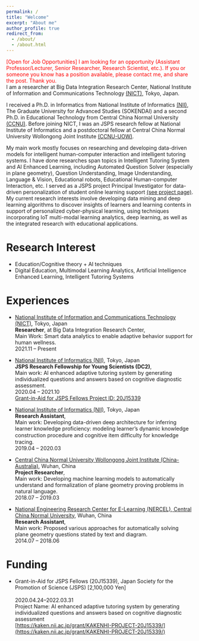 ```yaml
---
permalink: /
title: "Welcome"
excerpt: "About me"
author_profile: true
redirect_from: 
  - /about/
  - /about.html
---
```

<font color=red>[Open for Job Opportunities] I am looking for an opportunity (Assistant Professor/Lecturer, Senior Researcher, Research Scientist, etc.). If you or someone you know has a position available, please contact me, and share the post. Thank you. </font>
<br/>
I am a researcher at Big Data Integration Research Center, National Institute of Information and Communications Technology [(NICT)](https://bdirc.nict.go.jp/en/), Tokyo, Japan.

I received a Ph.D. in Informatics from National Institute of Informatics [(NII)](https://www.nii.ac.jp/en/), The Graduate University for Advanced Studies (SOKENDAI) and a second Ph.D. in Educational Technology from Central China Normal University [(CCNU)](http://foaie.ccnu.edu.cn/Home/index.htm). Before joining NICT, I was an JSPS research fellow at National Institute of Informatics and a postdoctoral fellow at Central China Normal University Wollongong Joint Institute [(CCNU-UOW)](http://uowji.ccnu.edu.cn/en/Home.htm).

My main work mostly focuses on researching and developing data-driven models for intelligent human-computer interaction and intelligent tutoring systems. I have done researches span topics in Intelligent Tutoring System and AI Enhanced Learning, including Automated Question Solver (especially in plane geometry), Question Understanding, Image Understanding, Language & Vision, Educational robots, Educational Human-computer Interaction, etc. I served as a JSPS project Principal Investigator for data-driven personalization of student online learning support [(see project page)](https://kaken.nii.ac.jp/grant/KAKENHI-PROJECT-20J15339/). My current research interests involve developing data mining and deep learning algorithms to discover insights of learners and learning contents in support of personalized cyber-physical learning, using techniques incorporating IoT multi-modal learning analytics, deep learning, as well as the integrated research with educational applications.

Research Interest
======
- Education/Cognitive theory +  AI techniques
- Digital Education, Multimodal Learning Analytics, Artificial Intelligence Enhanced Learning, Intelligent Tutoring Systems


Experiences
======

- <u>National Institute of Information and Communications Technology (NICT)</u>, Tokyo, Japan 
  <br/>
  **Researcher**, at Big Data Integration Research Center,
  <br/>
  Main Work: Smart data analytics to enable adaptive behavior support for human wellness.
  <br/>
  2021.11 – Present 
  
  
- <u>National Institute of Informatics (NII)</u>, Tokyo, Japan
  <br/>
  **JSPS Research Fellowship for Young Scientists (DC2)**,  
  Main work: AI enhanced adaptive tutoring system by generating individualized questions and answers based on cognitive diagnostic assessment.
  <br/>
  2020.04 – 2021.10
  <br/>
  [Grant-in-Aid for JSPS Fellows Project ID: 20J15339](https://kaken.nii.ac.jp/grant/KAKENHI-PROJECT-20J15339/)
  

- <u>National Institute of Informatics (NII)</u>, Tokyo, Japan
  <br/>
  **Research Assistant**,
  <br/>
  Main work: Developing data-driven deep architecture for inferring learner knowledge proficiency: modeling learner’s dynamic knowledge construction procedure and cognitive item diﬀiculty for knowledge tracing.
  <br/>
  2019.04 – 2020.03 


- <u>Central China Normal University Wollongong Joint Institute (China-Australia)</u>, Wuhan, China
  <br/>
  **Project Researcher**,
  <br/>
  Main work: Developing machine learning models to automatically understand and formalization of plane geometry proving problems in natural language.
  <br/>
  2018.07 – 2019.03
  
  
- <u>National Engineering Research Center for E-Learning (NERCEL), Central China Normal University</u>, Wuhan, China
  <br/>
  **Research Assistant**,
  <br/>
  Main work: Proposed various approaches for automatically solving plane geometry questions stated by text and diagram.
  <br/>
  2014.07 – 2018.06
  
Funding
======

- Grant-in-Aid for JSPS Fellows (20J15339), Japan Society for the Promotion of Science (JSPS) [2,100,000 Yen]	
  <br/>
  2020.04.24–2022.03.31 
  <br/>
  Project Name: AI enhanced adaptive tutoring system by generating individualized questions and answers based on cognitive diagnostic assessment
  <br/>
  [https://kaken.nii.ac.jp/grant/KAKENHI-PROJECT-20J15339/](https://kaken.nii.ac.jp/grant/KAKENHI-PROJECT-20J15339/)
  

  
